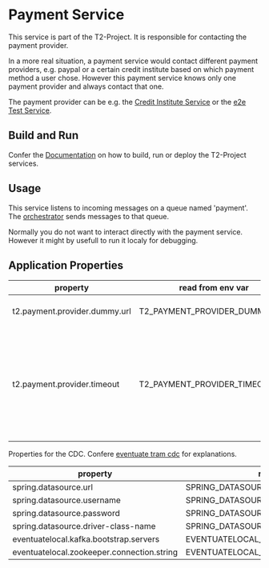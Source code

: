# Payment Service

This service is part of the T2-Project.
It is responsible for contacting the payment provider.

In a more real situation, a payment service would contact different payment providers, e.g. paypal or a certain credit institute based on which payment method a user chose.
However this payment service knows only one payment provider and always contact that one.

The payment provider can be e.g. the [Credit Institute Service](https://github.com/t2-project/creditinstitute) or the [e2e Test Service](https://github.com/t2-project/e2etest).


## Build and Run

Confer the [Documentation](https://t2-documentation.readthedocs.io/en/latest/guides/kube.html) on how to build, run or deploy the T2-Project services.

## Usage

This service listens to incoming messages on a queue named 'payment'. 
The [orchestrator](https://github.com/t2-project/orchestrator) sends messages to that queue. 

Normally you do not want to interact directly with the payment service. 
However it might by usefull to run it localy for debugging. 

## Application Properties

property | read from env var | description |
-------- | ----------------- | ----------- |
t2.payment.provider.dummy.url | T2_PAYMENT_PROVIDER_DUMMY_URL | url of the payment provider.
t2.payment.provider.timeout | T2_PAYMENT_PROVIDER_TIMEOUT | timeout in seconds. the payment service waits this long for an reply from the payment provider.



Properties for the CDC.
Confere [eventuate tram cdc](https://eventuate.io/docs/manual/eventuate-tram/latest/getting-started-eventuate-tram.html) for explanations.

property | read from env var |
-------- | ----------------- |
spring.datasource.url | SPRING_DATASOURCE_URL |
spring.datasource.username | SPRING_DATASOURCE_USERNAME |
spring.datasource.password | SPRING_DATASOURCE_PASSWORD |
spring.datasource.driver-class-name | SPRING_DATASOURCE_DRIVER_CLASS_NAME |
eventuatelocal.kafka.bootstrap.servers | EVENTUATELOCAL_KAFKA_BOOTSTRAP_SERVERS |
eventuatelocal.zookeeper.connection.string | EVENTUATELOCAL_ZOOKEEPER_CONNECTION_STRING |